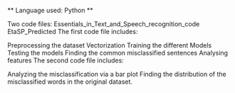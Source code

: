 ** Language used: Python **

Two code files:
Essentials_in_Text_and_Speech_recognition_code
EtaSP_Predicted
The first code file includes:

Preprocessing the dataset
Vectorization
Training the different Models
Testing the models
Finding the common misclassified sentences
Analysing features
The second code file includes:

Analyzing the misclassification via a bar plot
Finding the distribution of the misclassified words in the original dataset.
